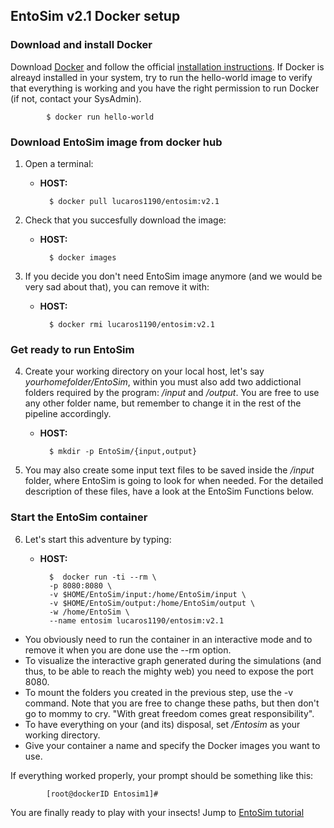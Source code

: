 ## EntoSim v2.1 Docker setup

### Download and install Docker
Download [Docker](https://www.docker.com/get-docker) and
follow the official [installation instructions](https://docs.docker.com/install/).
If Docker is alreayd installed in your system, try to run the hello-world image to verify that everything is working and you have the right permission to run Docker (if not, contact your SysAdmin).

			$ docker run hello-world
			

### Download EntoSim image from docker hub

1. Open a terminal:
	* __HOST:__
	
			$ docker pull lucaros1190/entosim:v2.1 

2. Check that you succesfully download the image:
	* __HOST:__
  
			$ docker images

3. If you decide you don't need EntoSim image anymore (and we would be very sad about that), you can remove it with:
	
	* __HOST:__
 
			$ docker rmi lucaros1190/entosim:v2.1 

### Get ready to run EntoSim
4. Create your working directory on your local host, let's say *yourhomefolder/EntoSim*, within you must also add two addictional folders required by the program: */input* and */output*. You are free to use any other folder name, but remember to change it in the rest of the pipeline accordingly.
	* __HOST:__
 
			$ mkdir -p EntoSim/{input,output} 

5. You may also create some input text files to be saved inside the */input* folder, where EntoSim is going to look for when needed.
For the detailed description of these files, have a look at the EntoSim Functions below.

### Start the EntoSim container
6. Let's start this adventure by typing:
	* __HOST:__
 
			$  docker run -ti --rm \
			-p 8080:8080 \
			-v $HOME/EntoSim/input:/home/EntoSim/input \ 
			-v $HOME/EntoSim/output:/home/EntoSim/output \ 
			-w /home/EntoSim \
			--name entosim lucaros1190/entosim:v2.1 

* You obviously need to run the container in an interactive mode and to remove it when you are done use the --rm option. 
* To visualize the interactive graph generated during the simulations (and thus, to be able to reach the mighty web) you need to expose the port 8080.
* To mount the folders you created in the previous step, use the -v command. Note that you are free to change these paths, but then don't go to mommy to cry. "With great freedom comes great responsibility".
* To have everything on your (and its) disposal, set */Entosim* as your working directory.
* Give your container a name and specify the Docker images you want to use.

If everything worked properly, your prompt should be something like this:

			[root@dockerID Entosim1]# 

You are finally ready to play with your insects! Jump to [EntoSim tutorial](https://github.com/lucaros1190/EntoSim-2.1/blob/master/docs/entosim_tutorial.md)		
			
			 


